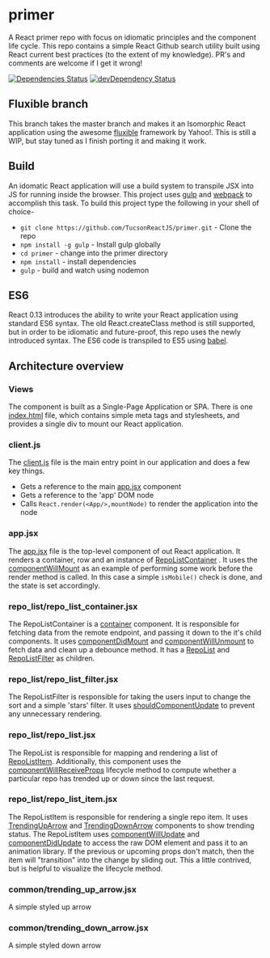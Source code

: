 # primer
A React primer repo with focus on idiomatic principles and the component life cycle. This repo contains a simple
React Github search utility built using React current best practices (to the extent of my knowledge). PR's and comments are
welcome if I get it wrong!

[![Dependencies Status][dependencies-image]][dependencies-url]
[![devDependency Status][dev-dependencies-image]][dev-dependencies-url]

## Fluxible branch
This branch takes the master branch and makes it an Isomorphic React application using the awesome [fluxible](http://fluxible.io/) framework by Yahoo!. This is still a WIP, but stay tuned as I finish porting it and making it work. 

## Build
An idomatic React application will use a build system to transpile JSX into JS for running inside the browser. This
project uses [gulp](http://gulpjs.com/) and [webpack](http://webpack.github.io/) to accomplish this task. To build this
project type the following in your shell of choice-

* ```git clone https://github.com/TucsonReactJS/primer.git``` - Clone the repo
* ```npm install -g gulp``` - Install gulp globally
* ```cd primer``` - change into the primer directory
* ```npm install``` - install dependencies
* ```gulp``` - build and watch using nodemon

## ES6
React 0.13 introduces the ability to write your React application using standard ES6 syntax. 
The old React.createClass method is still supported, but in order to be idiomatic and future-proof, this repo uses
the newly introduced syntax. The ES6 code is transpiled to ES5 using [babel](https://babeljs.io/).

## Architecture overview

### Views

The component is built as a Single-Page Application or SPA. There is one [index.html](https://github.com/TucsonReactJS/primer/blob/master/app/index.html) file, which contains simple meta tags and stylesheets, and provides a single div to mount our React application.

### client.js

The [client.js](https://github.com/TucsonReactJS/primer/blob/master/app/client.js) file is the main entry point in our application and does a few key things.
* Gets a reference to the main [app.jsx](https://github.com/TucsonReactJS/primer/blob/master/app/app.jsx) component
* Gets a reference to the 'app' DOM node
* Calls ```React.render(<App/>,mountNode)``` to render the application into the node 

### app.jsx

The [app.jsx](https://github.com/TucsonReactJS/primer/blob/master/app/app.jsx) file is the top-level component of out React application. It renders a container, row and an instance of [RepoListContainer](https://github.com/TucsonReactJS/primer/blob/master/app/repo_list/repo_list_container.jsx)
. It uses the [componentWillMount](http://facebook.github.io/react/docs/component-specs.html#mounting-componentwillmount) as an example of performing some work before the render method is called. In this case a simple ```isMobile()``` check is done, and the state is set accordingly.

### repo_list/repo_list_container.jsx

The RepoListContainer is a [container](https://medium.com/@learnreact/container-components-c0e67432e005) component. It is responsible for fetching data from the remote endpoint, and passing it down to the it's child components. It uses [componentDidMount](https://facebook.github.io/react/docs/component-specs.html#mounting-componentdidmount) and [componentWillUnmount](http://facebook.github.io/react/docs/component-specs.html#unmounting-componentwillunmount) to fetch data and clean up a debounce method. It has a [RepoList](https://github.com/TucsonReactJS/primer/blob/master/app/repo_list/repo_list.jsx) and [RepoListFilter](https://github.com/TucsonReactJS/primer/blob/master/app/repo_list/repo_list_filter.jsx) as children.

### repo_list/repo_list_filter.jsx

The RepoListFilter is responsible for taking the users input to change the sort and a simple 'stars' filter. It uses [shouldComponentUpdate](http://facebook.github.io/react/docs/component-specs.html#updating-shouldcomponentupdate) to prevent any unnecessary rendering.

### repo_list/repo_list.jsx

The RepoList is responsible for mapping and rendering a list of [RepoListItem](https://github.com/TucsonReactJS/primer/blob/master/app/repo_list/repo_list_item.jsx). Additionally, this component uses the [componentWillReceiveProps](http://facebook.github.io/react/docs/component-specs.html#updating-componentwillreceiveprops) lifecycle method to compute whether a particular repo has trended up or down since the last request.

### repo_list/repo_list_item.jsx

The RepoListItem is responsible for rendering a single repo item. It uses  [TrendingUpArrow](https://github.com/TucsonReactJS/primer/blob/master/app/common/trending_up_arrow.jsx) and [TrendingDownArrow](https://github.com/TucsonReactJS/primer/blob/master/app/common/trending_down_arrow.jsx) components to show trending status. The RepoListItem uses [componentWillUpdate](https://facebook.github.io/react/docs/component-specs.html#updating-componentwillupdate) and [componentDidUpdate](https://facebook.github.io/react/docs/component-specs.html#updating-componentdidupdate) to access the raw DOM element and pass it to an animation library. If the previous or upcoming props don't match, then the item will "transition" into the change by sliding out. This a little contrived, but is helpful to visualize the lifecycle method.

### common/trending_up_arrow.jsx

A simple styled up arrow

### common/trending_down_arrow.jsx

A simple styled down arrow

[dependencies-image]:https://david-dm.org/TucsonReactJS/primer.svg
[dependencies-url]:https://david-dm.org/TucsonReactJS/primer#info=dependencies
[dev-dependencies-image]:https://david-dm.org/TucsonReactJS/primer/dev-status.svg
[dev-dependencies-url]:https://david-dm.org/TucsonReactJS/primer#info=devDependencies
